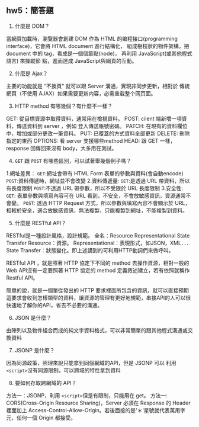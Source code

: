 ## hw5：簡答題

1. 什麼是 DOM？

當網頁加載時，瀏覽器會創建 DOM 作為 HTML 的编程接口(programming interface)，它會將 HTML document 進行結構化，
組成樹枝狀的物件架構，把 document 中的 tag，看成是一個個節點(node)， 再利用 JavaScript(或其他程式語言) 來操縱節
點，進而達成 JavaScript與網頁的互動。

	
2. 什麼是 Ajax？

主要的功能就是 “不換頁” 就可以跟 Server 溝通，實現非同步更新，相對於
傳統網頁（不使用 AJAX）如果需要更新内容，必需重载整个网页面。


3. HTTP method 有哪幾個？有什麼不一樣？

GET: 從目標資源中取得資料，通常用在檢視資料。
POST: cilent 端新增一項資料，傳送資料到 server ，例如 登入傳送帳號密碼。
PATCH: 在現有的資料欄位中，增加或部分更改一筆資料。
PUT: 已覆蓋的方式資料全部更新
DELETE: 刪除指定的東西
OPTIONS: 看 server 支援哪些method
HEAD: 跟 GET 一樣，response 回傳回來沒有 body，大多用在測試。



4. `GET` 跟 `POST` 有哪些區別，可以試著舉幾個例子嗎？


1.網址差異：
  `GET`:網址會帶有 HTML Form 表單的參數與資料(會自動encode)
  `POST`:資料傳遞時，網址並不會改變
2.資料傳遞量:
  `GET`:是透過 URL 帶資料，所以有長度限制
  `POST`:不透過 URL 帶參數，所以不受限於 URL 長度限制
3.安全性:
  `GET`: 表單參數與填寫內容可在 URL 看到，不安全，不會放敏感資訊，資源通常不會變。
  `POST`: 透過 HTTP Request 方式，所以參數與填寫內容不會顯示於 URL，相較於安全，適合放敏感資訊，無法複製，只能複製到網址，不能複製到資料。


5. 什麼是 RESTful API？


RESTful是一種設計風格，設計規範。
全名：Resource Representational State Transfer 
Resource：資源。
Representational：表現形式，如JSON，XML．．．
State Transfer：狀態變化。即上述講到的可利用HTTP動詞們來做呼叫。


RESTful API ，就是照著 HTTP 協定下不同的 method 去操作資源，相對一般的Web API沒有一定要照著 HTTP 協定的 method 定義敘述建立，若有依照就稱作 Restful API。

簡單的說，就是一個單從發出的 HTTP 要求裡面所包含的資訊，就可以直接預期這要求會收到怎樣類型的資料，讓資源的管理有更好地規範，串接API的人可以很快速地了解你的API，省去不必要的溝通。

<!-- 參考 https://progressbar.tw/posts/53 -->

6. JSON 是什麼？

由陣列以及物件組合而成的純文字資料格式，可以非常簡單的跟其他程式溝通或交換資料

7. JSONP 是什麼？

因為同源政策，照理來說只能拿到同個網域的API，但是 JSONP 可以 利用 `<script>`沒有同源限制，可以跨域的特性拿到資料


8. 要如何存取跨網域的 API？

方法一：JSONP，利用 `<script>`但是有限制，只能用在 get。
方法一: CORS(Cross-Origin Resource Sharing)，Server 必須在 Response 的 Header 裡面加上 Access-Control-Allow-Origin。若後面接的是'＊'星號就代表萬用字元，任何一個 Origin 都接受。

